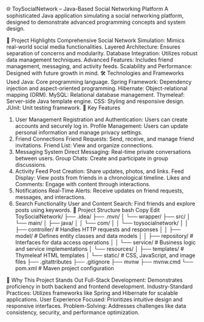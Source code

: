 🌐 ToySocialNetwork – Java-Based Social Networking Platform
A sophisticated Java application simulating a social networking platform, designed to demonstrate advanced programming concepts and system design.​

🚀 Project Highlights
Comprehensive Social Network Simulation: Mimics real-world social media functionalities.​
Layered Architecture: Ensures separation of concerns and modularity.​
Database Integration: Utilizes robust data management techniques.​
Advanced Features: Includes friend management, messaging, and activity feeds.​
Scalability and Performance: Designed with future growth in mind.​
🛠️ Technologies and Frameworks Used
Java: Core programming language.​
Spring Framework: Dependency injection and aspect-oriented programming.​
Hibernate: Object-relational mapping (ORM).​
MySQL: Relational database management.​
Thymeleaf: Server-side Java template engine.​
CSS: Styling and responsive design.​
JUnit: Unit testing framework.​
🎯 Key Features
1. User Management
Registration and Authentication: Users can create accounts and securely log in.​
Profile Management: Users can update personal information and manage privacy settings.​
2. Friend Connections
Friend Requests: Send, receive, and manage friend invitations.​
Friend List: View and organize connections.​
3. Messaging System
Direct Messaging: Real-time private conversations between users.​
Group Chats: Create and participate in group discussions.​
4. Activity Feed
Post Creation: Share updates, photos, and links.​
Feed Display: View posts from friends in a chronological timeline.​
Likes and Comments: Engage with content through interactions.​
5. Notifications
Real-Time Alerts: Receive updates on friend requests, messages, and interactions.​
6. Search Functionality
User and Content Search: Find friends and explore posts using keywords.​
📂 Project Structure
bash
Copy
Edit
ToySocialNetwork/
├── .idea/
├── .mvn/
│   └── wrapper/
├── src/
│   └── main/
│       ├── java/
│       │   └── com/
│       │       └── toysocialnetwork/
│       │           ├── controller/   # Handles HTTP requests and responses
│       │           ├── model/        # Defines entity classes and data models
│       │           ├── repository/   # Interfaces for data access operations
│       │           └── service/      # Business logic and service implementations
│       └── resources/
│           ├── templates/            # Thymeleaf HTML templates
│           └── static/               # CSS, JavaScript, and image files
├── .gitattributes
├── .gitignore
├── mvnw
├── mvnw.cmd
└── pom.xml                           # Maven project configuration

🌟 Why This Project Stands Out
Full-Stack Development: Demonstrates proficiency in both backend and frontend development.​
Industry-Standard Practices: Utilizes frameworks like Spring and Hibernate for scalable applications.​
User Experience Focused: Prioritizes intuitive design and responsive interfaces.​
Problem-Solving: Addresses challenges like data consistency, security, and performance optimization.
